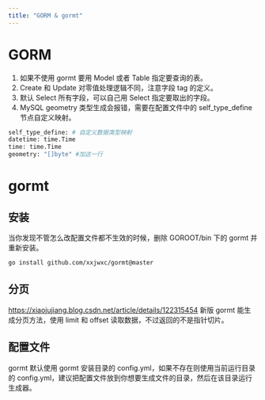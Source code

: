 ```yaml
---
title: "GORM & gormt"
---
```



# GORM

1. 如果不使用 gormt 要用 Model 或者 Table 指定要查询的表。
2. Create 和 Update 对零值处理逻辑不同，注意字段 tag 的定义。
3. 默认 Select 所有字段，可以自己用 Select 指定要取出的字段。
4. MySQL geometry 类型生成会报错，需要在配置文件中的 self_type_define 节点自定义映射。

```bash
self_type_define: # 自定义数据类型映射
datetime: time.Time
time: time.Time
geometry: "[]byte" #加这一行
```

# gormt

## 安装

当你发现不管怎么改配置文件都不生效的时候，删除 GOROOT/bin 下的 gormt 并重新安装。

```bash
go install github.com/xxjwxc/gormt@master
```

## 分页

<https://xiaojujiang.blog.csdn.net/article/details/122315454>
新版 gormt 能生成分页方法，使用 limit 和 offset 读取数据，不过返回的不是指针切片。

## 配置文件

gormt 默认使用 gormt 安装目录的 config.yml，如果不存在则使用当前运行目录的 config.yml，建议把配置文件放到你想要生成文件的目录，然后在该目录运行生成器。
